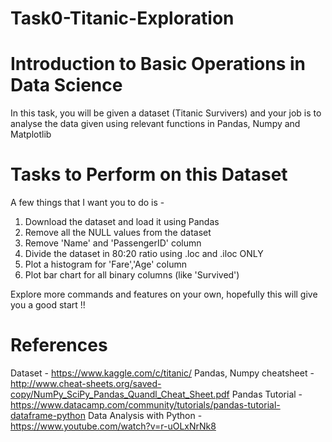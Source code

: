 # Task0-Titanic-Exploration

# Introduction to Basic Operations in Data Science
In this task, you will be given a dataset (Titanic Survivers) and your job is to analyse the data given using relevant functions in Pandas, Numpy and Matplotlib

# Tasks to Perform on this Dataset
A few things that I want you to do is -

 1. Download the dataset and load it using Pandas
 2. Remove all the NULL values from the dataset
 3. Remove 'Name' and 'PassengerID' column
 4. Divide the dataset in 80:20 ratio using .loc and .iloc ONLY
 5. Plot a histogram for 'Fare','Age' column
 6. Plot bar chart for all binary columns (like 'Survived')
 
Explore more commands and features on your own, hopefully this will give you a good start !!

# References
Dataset - https://www.kaggle.com/c/titanic/
Pandas, Numpy cheatsheet - http://www.cheat-sheets.org/saved-copy/NumPy_SciPy_Pandas_Quandl_Cheat_Sheet.pdf
Pandas Tutorial - https://www.datacamp.com/community/tutorials/pandas-tutorial-dataframe-python
Data Analysis with Python - https://www.youtube.com/watch?v=r-uOLxNrNk8
